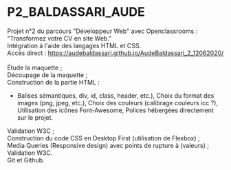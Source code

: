 # P2_BALDASSARI_AUDE<br>
Projet n°2 du parcours "Développeur Web" avec Openclassrooms : "Transformez votre CV en site Web."</br>Intégration à l'aide des langages HTML et CSS.<br>Accès direct : https://audebaldassari.github.io/AudeBaldassari_2_12062020/
<br>
<br>
Étude la maquette ;
<br>
Découpage de la maquette ;
<br>
Construction de la partie HTML :
<br>
<ul>
  <li>
    Balises sémantiques, div, id, class, header, etc.),
    Choix du format des images (png, jpeg, etc.),
    Choix des couleurs (calibrage couleurs icc ?),
    Utilisation des icônes Font-Awesome,
    Polices hébergées directement sur le projet.
  </li>
 </ul>
Validation W3C ;
<br>
Construction du code CSS en Desktop First (utilisation de Flexbox) ;
<br>
Media Queries (Responsive design) avec points de rupture à (valeurs) ;
<br>
Validation W3C.
<br>
Git et Github.

